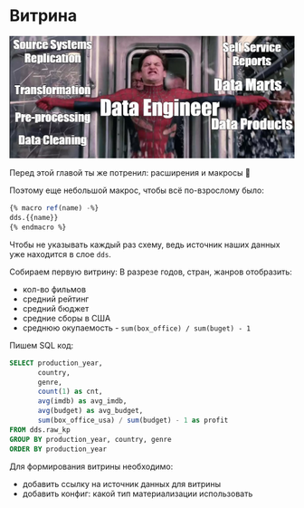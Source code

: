 # Витрина

![de-datamarts.png](img%2Fde-datamarts.png)

Перед этой главой ты же потренил: расширения и макросы 🤨

Поэтому еще небольшой макрос, чтобы всё по-взрослому было:

```sql
{% macro ref(name) -%}
dds.{{name}}
{% endmacro %}
```

Чтобы не указывать каждый раз схему, ведь источник наших данных уже находится в слое `dds`.

Собираем первую витрину: В разрезе годов, стран, жанров отобразить:
- кол-во фильмов
- средний рейтинг
- средний бюджет
- средние сборы в США
- среднюю окупаемость - `sum(box_office) / sum(buget) - 1`

Пишем SQL код:

```sql
SELECT production_year, 
       country, 
       genre,
       count(1) as cnt,
       avg(imdb) as avg_imdb,
       avg(budget) as avg_budget,
       sum(box_office_usa) / sum(budget) - 1 as profit
FROM dds.raw_kp
GROUP BY production_year, country, genre
ORDER BY production_year
```

Для формирования витрины необходимо:
- добавить ссылку на источник данных для витрины
- добавить конфиг: какой тип материализации использовать

